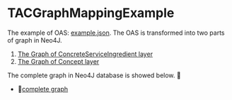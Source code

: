 # TACGraphMappingExample
The example of OAS: <a href="https://soselab401.github.io/TACGraphMappingExample/oas/example.json">example.json</a>.
The OAS is transformed into two parts of graph in Neo4J.
1. <a href="https://soselab401.github.io/TACGraphMappingExample/image/concreteServiceIngredient.png">The Graph of ConcreteServiceIngredient layer</a>
2. <a href="https://soselab401.github.io/TACGraphMappingExample/image/concept.png">The Graph of Concept layer</a>

The complete graph in Neo4J database is showed below.

* <a href="https://soselab401.github.io/TACGraphMappingExample/image/whole.png">complete graph</a>


